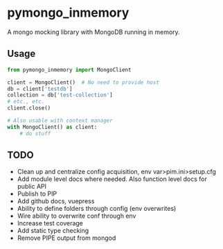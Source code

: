 # pymongo_inmemory
A mongo mocking library with MongoDB running in memory.

## Usage
```python
from pymongo_inmemory import MongoClient

client = MongoClient()  # No need to provide host
db = client['testdb']
collection = db['test-collection']
# etc., etc.
client.close()

# Also usable with context manager
with MongoClient() as client:
    # do stuff
```

## TODO
* Clean up and centralize config acquisition, env var>pim.ini>setup.cfg
* Add module level docs where needed. Also function level docs for public API
* Publish to PIP
* Add github docs, vuepress
* Ability to define folders through config (env overwrites)
* Wire ability to overwrite conf through env
* Increase test coverage
* Add static type checking
* Remove PIPE output from mongod
